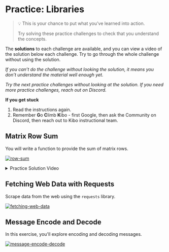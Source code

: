 # Practice: Libraries

> 💡 This is your chance to put what you’ve learned into action.
>
> Try solving these practice challenges to check that you understand the concepts.

The **solutions** to each challenge are available, and you can view a video of the solution below each challenge.
Try to go through the whole challenge without using the solution.

_If you can’t do the challenge without looking the solution, it means you don’t understand the material well enough yet._

_Try the next practice challenges without looking at the solution. If you need more practice challenges, reach out on Discord._

<aside>

**If you get stuck**
1. Read the instructions again.
2. Remember **G**o **C**limb **K**ibo - first Google, then ask the Community on Discord, then reach out to Kibo instructional team.

</aside>

## Matrix Row Sum

You will write a function to provide the sum of matrix rows.

[![row-sum](https://img.shields.io/static/v1?label=Open%20Project&message=row%20sum&color=blue)](https://classroom.github.com/a/K_rAenKA)

<details><summary>Practice Solution Video</summary>

<div style="position: relative; padding-bottom: 56.25%; height: 0;"><iframe src="https://www.loom.com/embed/3bf3b5afa4fc498896a9668eca59bca2" frameborder="0" webkitallowfullscreen mozallowfullscreen allowfullscreen style="position: absolute; top: 0; left: 0; width: 100%; height: 100%;"></iframe></div>

</details>

## Fetching Web Data with Requests

Scrape data from the web using the `requests` library.

[![fetching-web-data](https://img.shields.io/static/v1?label=Open%20Project&message=fetching%20web%20data&color=blue)](https://classroom.github.com/a/lqfhwH6L)

## Message Encode and Decode

In this exercise, you'll explore encoding and decoding messages.

[![message-encode-decode](https://img.shields.io/static/v1?label=Open%20Project&message=message%20encode%20decode&color=blue)](https://classroom.github.com/a/G0v3v-Cw)
